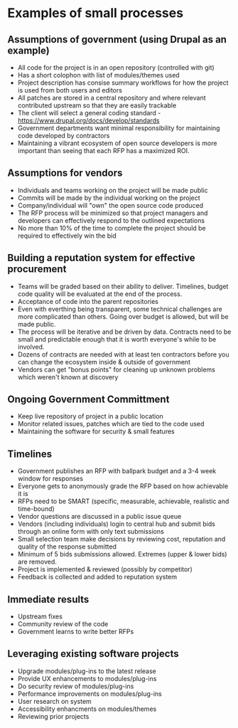 # Examples of small processes

## Assumptions of government (using Drupal as an example)
- All code for the project is in an open repository (controlled with git)
- Has a short colophon with list of modules/themes used
- Project description has consise summary workflows for how the project is used from both users and editors
- All patches are stored in a central repository and where relevant contributed upstream so that they are easily trackable
- The client will select a general coding standard - https://www.drupal.org/docs/develop/standards
- Government departments want minimal responsibility for maintaining code developed by contractors
- Maintaining a vibrant ecosystem of open source developers is more important than seeing that each RFP has a maximized ROI.

## Assumptions for vendors
- Individuals and teams working on the project will be made public
- Commits will be made by the individual working on the project
- Company/individual will "own" the open source code produced
- The RFP process will be minimized so that project managers and developers can effectively respond to the outlined expectations
- No more than 10% of the time to complete the project should be required to effectively win the bid

## Building a reputation system for effective procurement
- Teams will be graded based on their ability to deliver. Timelines, budget code quality will be evaluated at the end of the process.
- Acceptance of code into the parent repositories
- Even with everthing being transparent, some technical challenges are more complicated than others. Going over budget is allowed, but will be made public.
- The process will be iterative and be driven by data. Contracts need to be small and predictable enough that it is worth everyone's while to be involved.
- Dozens of contracts are needed with at least ten contractors before you can change the ecosystem inside & outside of government
- Vendors can get "bonus points" for cleaning up unknown problems which weren't known at discovery

## Ongoing Government Committment
- Keep live repository of project in a public location
- Monitor related issues, patches which are tied to the code used
- Maintaining the software for security & small features

## Timelines
- Government publishes an RFP with ballpark budget and a 3-4 week window for responses
- Everyone gets to anonymously grade the RFP based on how achievable it is
- RFPs need to be SMART (specific, measurable, achievable, realistic and time-bound)
- Vendor questions are discussed in a public issue queue
- Vendors (including individuals) login to central hub and submit bids through an online form with only text submissions
- Small selection team make decisions by reviewing cost, reputation and quality of the response submitted
- Minimum of 5 bids submissions allowed. Extremes (upper & lower bids) are removed.
- Project is implemented & reviewed (possibly by competitor)
- Feedback is collected and added to reputation system

## Immediate results
- Upstream fixes
- Community review of the code
- Government learns to write better RFPs

## Leveraging existing software projects
- Upgrade modules/plug-ins to the latest release
- Provide UX enhancements to modules/plug-ins
- Do security review of modules/plug-ins
- Performance improvements on modules/plug-ins
- User research on system
- Accessibility enhancments on modules/themes
- Reviewing prior projects
